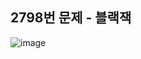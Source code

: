 ## 2798번 문제 - 블랙잭

![image](https://user-images.githubusercontent.com/92222661/152747123-84b96109-b939-460a-bf8d-379ae3e97947.png)
